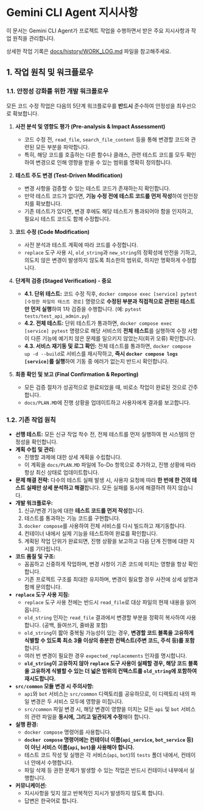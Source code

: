 # Gemini CLI Agent 지시사항

이 문서는 Gemini CLI Agent가 프로젝트 작업을 수행하면서 받은 주요 지시사항과 작업 원칙을 관리합니다.

상세한 작업 기록은 [docs/history/WORK_LOG.md](docs/history/WORK_LOG.md) 파일을 참고해주세요.

## 1. 작업 원칙 및 워크플로우

### 1.1. 안정성 강화를 위한 개발 워크플로우

모든 코드 수정 작업은 다음의 5단계 워크플로우를 **반드시** 준수하여 안정성을 최우선으로 확보합니다.

1.  **사전 분석 및 영향도 평가 (Pre-analysis & Impact Assessment)**
    *   코드 수정 전, `read_file`, `search_file_content` 등을 통해 변경할 코드와 관련된 모든 부분을 파악합니다.
    *   특히, 해당 코드를 호출하는 다른 함수나 클래스, 관련 테스트 코드를 모두 확인하여 변경으로 인해 영향을 받을 수 있는 범위를 명확히 정의합니다.

2.  **테스트 주도 변경 (Test-Driven Modification)**
    *   변경 사항을 검증할 수 있는 테스트 코드가 존재하는지 확인합니다.
    *   만약 테스트 코드가 없다면, **기능 수정 전에 테스트 코드를 먼저 작성**하여 안전장치를 확보합니다.
    *   기존 테스트가 있다면, 변경 후에도 해당 테스트가 통과되어야 함을 인지하고, 필요시 테스트 코드도 함께 수정합니다.

3.  **코드 수정 (Code Modification)**
    *   사전 분석과 테스트 계획에 따라 코드를 수정합니다.
    *   `replace` 도구 사용 시, `old_string`과 `new_string`의 정확성에 만전을 기하고, 의도치 않은 변경이 발생하지 않도록 최소한의 범위로, 하지만 명확하게 수정합니다.

4.  **단계적 검증 (Staged Verification) - 중요**
    *   **4.1. 단위 테스트:** 코드 수정 직후, `docker compose exec [service] pytest [수정한 파일의 테스트 경로]` 명령으로 **수정된 부분과 직접적으로 관련된 테스트만 먼저 실행**하여 1차 검증을 수행합니다. (예: `pytest tests/test_api_admin.py`)
    *   **4.2. 전체 테스트:** 단위 테스트가 통과하면, `docker compose exec [service] pytest` 명령으로 해당 서비스의 **전체 테스트**를 실행하여 수정 사항이 다른 기능에 예기치 않은 문제를 일으키지 않았는지(회귀 오류) 확인합니다.
    *   **4.3. 서비스 재기동 및 로그 확인:** 전체 테스트를 통과하면, `docker compose up -d --build`로 서비스를 재시작하고, **즉시 `docker compose logs [service]`를 실행**하여 기동 중 에러가 없는지 반드시 확인합니다.

5.  **최종 확인 및 보고 (Final Confirmation & Reporting)**
    *   모든 검증 절차가 성공적으로 완료되었을 때, 비로소 작업이 완료된 것으로 간주합니다.
    *   `docs/PLAN.MD`에 진행 상황을 업데이트하고 사용자에게 결과를 보고합니다.

### 1.2. 기존 작업 원칙

*   **선행 테스트:** 모든 신규 작업 착수 전, 전체 테스트를 먼저 실행하여 현 시스템의 안정성을 확인합니다.
*   **계획 수립 및 관리:**
    *   진행할 과제에 대한 상세 계획을 수립합니다.
    *   이 계획을 `docs/PLAN.MD` 파일에 To-Do 항목으로 추가하고, 진행 상황에 따라 항상 최신 상태로 업데이트합니다.
*   **문제 해결 전략:** 다수의 테스트 실패 발생 시, 사용자 요청에 따라 **한 번에 한 건의 테스트 실패만 상세 분석하고 해결**합니다. 모든 실패를 동시에 해결하려 하지 않습니다.
*   **개발 워크플로우:**
    1.  신규/변경 기능에 대한 **테스트 코드를 먼저 작성**합니다.
    2.  테스트를 통과하는 기능 코드를 구현합니다.
    3.  `docker compose`를 사용하여 전체 서비스를 다시 빌드하고 재기동합니다.
    4.  컨테이너 내에서 실제 기능을 테스트하여 완료를 확인합니다.
    5.  계획된 작업 단위가 완료되면, 진행 상황을 보고하고 다음 단계 진행에 대한 지시를 기다립니다.
*   **코드 품질 및 구조:**
    *   꼼꼼하고 신중하게 작업하며, 변경 사항이 기존 코드에 미치는 영향을 항상 확인합니다.
    *   기존 프로젝트 구조를 최대한 유지하며, 변경이 필요할 경우 사전에 상세 설명과 함께 문의합니다.
*   **`replace` 도구 사용 지침:**
    *   `replace` 도구 사용 전에는 반드시 `read_file`로 대상 파일의 현재 내용을 읽어옵니다.
    *   `old_string` 인자는 `read_file` 결과에서 변경할 부분을 정확히 복사하여 사용합니다. (공백, 들여쓰기, 줄바꿈 포함)
    *   `old_string`이 짧아 중복될 가능성이 있는 경우, **변경할 코드 블록을 고유하게 식별할 수 있도록 최소 3줄 이상의 충분한 컨텍스트(주변 코드, 주석 등)를 포함**합니다.
    *   여러 번 변경이 필요한 경우 `expected_replacements` 인자를 명시합니다.
    *   **`old_string`이 고유하지 않아 `replace` 도구 사용이 실패할 경우, 해당 코드 블록을 고유하게 식별할 수 있는 더 넓은 범위의 컨텍스트를 `old_string`에 포함하여 재시도합니다.**
*   **`src/common` 모듈 변경 시 주의사항:**
    *   `api`와 `bot` 서비스는 `src/common` 디렉토리를 공유하므로, 이 디렉토리 내의 파일 변경은 두 서비스 모두에 영향을 미칩니다.
    *   `src/common` 파일 변경 시, 해당 변경이 영향을 미치는 모든 `api` 및 `bot` 서비스의 관련 파일을 **동시에, 그리고 일관되게 수정**해야 합니다.
*   **실행 환경:**
    *   `docker compose` 명령어를 사용합니다.
    *   **`docker compose` 명령어에는 컨테이너 이름(`api_service`, `bot_service` 등)이 아닌 서비스 이름(`api`, `bot`)을 사용해야 합니다.**
    *   테스트 코드 작성 및 실행은 각 서비스(`api`, `bot`)의 `tests` 폴더 내에서, 컨테이너 안에서 수행합니다.
    *   파일 삭제 등 권한 문제가 발생할 수 있는 작업은 반드시 컨테이너 내부에서 실행합니다.
*   **커뮤니케이션:**
    *   지시사항을 잊지 않고 반복적인 지시가 발생하지 않도록 합니다.
    *   답변은 한국어로 합니다.